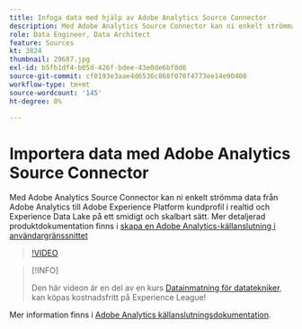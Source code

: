 ```yaml
---
title: Infoga data med hjälp av Adobe Analytics Source Connector
description: Med Adobe Analytics Source Connector kan ni enkelt strömma data från Adobe Analytics till Adobe Experience Platform kundprofil i realtid och Experience Data Lake på ett smidigt och skalbart sätt.
role: Data Engineer, Data Architect
feature: Sources
kt: 3824
thumbnail: 29687.jpg
exl-id: b5fb1df4-b05d-426f-bdee-43e0de6bf0d6
source-git-commit: cf0193e3aae4d6536c868f078f4773ee14e90408
workflow-type: tm+mt
source-wordcount: '145'
ht-degree: 0%

---
```


# Importera data med Adobe Analytics Source Connector

Med Adobe Analytics Source Connector kan ni enkelt strömma data från Adobe Analytics till Adobe Experience Platform kundprofil i realtid och Experience Data Lake på ett smidigt och skalbart sätt. Mer detaljerad produktdokumentation finns i [skapa en Adobe Analytics-källanslutning i användargränssnittet](https://experienceleague.adobe.com/docs/experience-platform/sources/ui-tutorials/create/adobe-applications/analytics.html)

>[!VIDEO](https://video.tv.adobe.com/v/29687?quality=12&learn=on)

>[!INFO]
>
> Den här videon är en del av en kurs [Datainmatning för datatekniker](https://experienceleague.adobe.com/?recommended=ExperiencePlatform-D-1-2020.1.dataingestion), kan köpas kostnadsfritt på Experience League!

Mer information finns i [Adobe Analytics källanslutningsdokumentation](https://experienceleague.adobe.com/docs/experience-platform/sources/ui-tutorials/create/adobe-applications/analytics.html).
